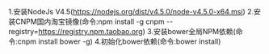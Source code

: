 1.安装NodeJs V4.5(https://nodejs.org/dist/v4.5.0/node-v4.5.0-x64.msi)
2.安装CNPM国内淘宝镜像(命令:npm install -g cnpm --registry=https://registry.npm.taobao.org)
3.安装bower全局NPM依赖(命令:cnpm install bower -g)
4.初始化bower依赖(命令:bower install)